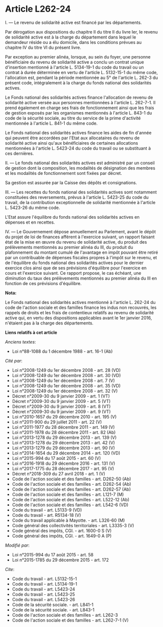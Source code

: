 # Article L262-24

I. ― Le revenu de solidarité active est financé par les départements. 

Par dérogation aux dispositions du chapitre II du titre II du livre Ier, le revenu de solidarité active est à la charge du
département dans lequel le demandeur réside ou a élu domicile, dans les conditions prévues au chapitre IV du titre VI du
présent livre. 

Par exception au premier alinéa, lorsque, au sein du foyer, une personne bénéficiaire du revenu de solidarité active a conclu
un contrat unique d'insertion mentionné à l'article L. 5134-19-1 du code du travail ou un contrat à durée déterminée en vertu
de l'article L. 5132-15-1 du même code, l'allocation est, pendant la période mentionnée au 5° de l'article L. 262-3 du
présent code, intégralement à la charge du fonds national des solidarités actives. 

Le Fonds national des solidarités actives finance l'allocation de revenu de solidarité active versée aux personnes
mentionnées à l'article L. 262-7-1. Il prend également en charge ses frais de fonctionnement ainsi que les frais de gestion
exposés par les organismes mentionnés à l'article L. 843-1 du code de la sécurité sociale, au titre du service de la prime
d'activité mentionnée à l'article L. 841-1 du même code. 

Le Fonds national des solidarités actives finance les aides de fin d'année qui peuvent être accordées par l'Etat aux
allocataires du revenu de solidarité active ainsi qu'aux bénéficiaires de certaines allocations mentionnées à l'article L.
5423-24 du code du travail ou se substituant à ces dernières. 

II. ― Le fonds national des solidarités actives est administré par un conseil de gestion dont la composition, les modalités
de désignation des membres et les modalités de fonctionnement sont fixées par décret. 

Sa gestion est assurée par la Caisse des dépôts et consignations. 

III. ― Les recettes du fonds national des solidarités actives sont notamment constituées des reversements, prévus à l'article
L. 5423-25 du code du travail, de la contribution exceptionnelle de solidarité mentionnée à l'article L. 5423-26 du même
code. 

L'Etat assure l'équilibre du fonds national des solidarités actives en dépenses et en recettes. 

IV. ― Le Gouvernement dépose annuellement au Parlement, avant le dépôt du projet de loi de finances afférent à l'exercice
suivant, un rapport faisant état de la mise en œuvre du revenu de solidarité active, du produit des prélèvements mentionnés
au premier alinéa du III, du produit du plafonnement du montant cumulé de l'avantage en impôt pouvant être retiré par un
contribuable de dépenses fiscales propres à l'impôt sur le revenu, et de l'équilibre du fonds national des solidarités
actives pour le dernier exercice clos ainsi que de ses prévisions d'équilibre pour l'exercice en cours et l'exercice suivant.
Ce rapport propose, le cas échéant, une diminution du taux des prélèvements mentionnés au premier alinéa du III en fonction
de ces prévisions d'équilibre.

**Nota:**

Le Fonds national des solidarités actives mentionné à l'article L. 262-24 du code de l'action sociale et des familles finance
les indus non recouvrés, les rappels de droits et les frais de contentieux relatifs au revenu de solidarité active qui, en
vertu des dispositions applicables avant le 1er janvier 2016, n'étaient pas à la charge des départements.

**Liens relatifs à cet article**

_Anciens textes_:

  - Loi n°88-1088 du 1 décembre 1988 - art. 16-1 (Ab)

_Cité par_:

  - Loi n°2008-1249 du 1er décembre 2008 - art. 28 (VD)
  - Loi n°2008-1249 du 1er décembre 2008 - art. 30 (VD)
  - Loi n°2008-1249 du 1er décembre 2008 - art. 7 (V)
  - Loi n°2008-1249 du 1er décembre 2008 - art. 35 (VD)
  - Loi n°2008-1249 du 1er décembre 2008 - art. 32 (V)
  - Décret n°2009-30 du 9 janvier 2009 - art. 1 (VT)
  - Décret n°2009-30 du 9 janvier 2009 - art. 5 (VT)
  - Décret n°2009-30 du 9 janvier 2009 - art. 8 (VT)
  - Décret n°2009-30 du 9 janvier 2009 - art. 9 (VT)
  - Loi n°2010-1657 du 29 décembre 2010 - art. 195 (V)
  - Loi n°2011-900 du 29 juillet 2011 - art. 22 (V)
  - Loi n°2011-1977 du 28 décembre 2011 - art. 149 (V)
  - Loi n°2011-1978 du 28 décembre 2011 - art. 82 (Ab)
  - Loi n°2013-1278 du 29 décembre 2013 - art. 139 (V)
  - Loi n°2013-1278 du 29 décembre 2013 - art. 42 (V)
  - Loi n°2013-1279 du 29 décembre 2013 - art. 90 (V)
  - Loi n°2014-1654 du 29 décembre 2014 - art. 120 (VD)
  - Loi n°2015-994 du 17 août 2015 - art. 60 (V)
  - Loi n°2016-1918 du 29 décembre 2016 - art. 131 (V)
  - Loi n°2017-1775 du 28 décembre 2017 - art. 95 (V)
  - Décret n°2018-309 du 27 avril 2018 - art. 1 (V)
  - Code de l'action sociale et des familles - art. D262-50 (Ab)
  - Code de l'action sociale et des familles - art. D262-54 (Ab)
  - Code de l'action sociale et des familles - art. D262-57 (Ab)
  - Code de l'action sociale et des familles - art. L121-7 (M)
  - Code de l'action sociale et des familles - art. L522-12 (Ab)
  - Code de l'action sociale et des familles - art. L542-6 (VD)
  - Code du travail - art. L5133-9 (VD)
  - Code du travail - art. R5134-18 (V)
  - Code du travail applicable à Mayotte. - art. L326-60 (M)
  - Code général des collectivités territoriales - art. L3335-3 (V)
  - Code général des impôts, CGI. - art. 1600-0 S (V)
  - Code général des impôts, CGI. - art. 1649-0 A (P)

_Modifié par_:

  - Loi n°2015-994 du 17 août 2015 - art. 58
  - Loi n°2015-1785 du 29 décembre 2015 - art. 172

_Cite_:

  - Code du travail - art. L5132-15-1
  - Code du travail - art. L5134-19-1
  - Code du travail - art. L5423-24
  - Code du travail - art. L5423-25
  - Code du travail - art. L5423-26
  - Code de la sécurité sociale. - art. L841-1
  - Code de la sécurité sociale. - art. L843-1
  - Code de l'action sociale et des familles - art. L262-3
  - Code de l'action sociale et des familles - art. L262-7-1 (V)
